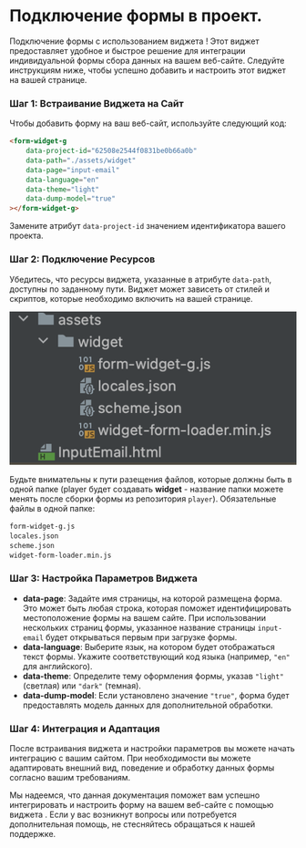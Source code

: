 # Подключение формы в проект.

Подключение формы с использованием виджета <form-widget-g>! Этот виджет предоставляет удобное и быстрое решение для интеграции индивидуальной формы сбора данных на вашем веб-сайте. Следуйте инструкциям ниже, чтобы успешно добавить и настроить этот виджет на вашей странице.

### Шаг 1: Встраивание Виджета на Сайт

Чтобы добавить форму на ваш веб-сайт, используйте следующий код:

```html
<form-widget-g
    data-project-id="62508e2544f0831be0b66a0b"
    data-path="./assets/widget"
    data-page="input-email"
    data-language="en"
    data-theme="light"
    data-dump-model="true"
></form-widget-g>
```

Замените атрибут `data-project-id` значением идентификатора вашего проекта.

### Шаг 2: Подключение Ресурсов

Убедитесь, что ресурсы виджета, указанные в атрибуте `data-path`, доступны по заданному пути. Виджет может зависеть от стилей и скриптов, которые необходимо включить на вашей странице.

![example](img/widget-example.png)

Будьте внимательны к пути разещения файлов, которые должны быть в одной папке (player будет создавать **widget** - название папки можете менять после сборки формы из репозитория `player`).
Обязательные файлы в одной папке:

```html
form-widget-g.js
locales.json
scheme.json
widget-form-loader.min.js
```

### Шаг 3: Настройка Параметров Виджета

- **data-page**: Задайте имя страницы, на которой размещена форма. Это может быть любая строка, которая поможет идентифицировать местоположение формы на вашем сайте. При использовании нескольких страниц формы, указанное название страницы `input-email` будет открываться первым при загрузке формы.
- **data-language**: Выберите язык, на котором будет отображаться текст формы. Укажите соответствующий код языка (например, `"en"` для английского).
- **data-theme**: Определите тему оформления формы, указав `"light"` (светлая) или `"dark"` (темная).
- **data-dump-model**: Если установлено значение `"true"`, форма будет предоставлять модель данных для дополнительной обработки.

### Шаг 4: Интеграция и Адаптация

После встраивания виджета и настройки параметров вы можете начать интеграцию с вашим сайтом. При необходимости вы можете адаптировать внешний вид, поведение и обработку данных формы согласно вашим требованиям.

Мы надеемся, что данная документация поможет вам успешно интегрировать и настроить форму на вашем веб-сайте с помощью виджета <form-widget-g>. Если у вас возникнут вопросы или потребуется дополнительная помощь, не стесняйтесь обращаться к нашей поддержке.